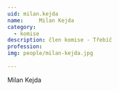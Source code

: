 ```yaml
---
uid: milan.kejda
name:     Milan Kejda
category:
  - komise
description: člen komise - Třebíč
profession: 
img: people/milan-kejda.jpg
  
---
```


Milan Kejda
